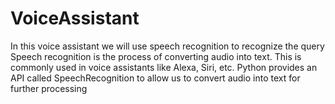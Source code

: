 # VoiceAssistant
In this voice assistant we will use speech recognition to recognize the query
Speech recognition is the process of converting audio into text. This is commonly used in voice assistants like Alexa, Siri, etc. Python provides an API called SpeechRecognition to allow us to convert audio into text for further processing

